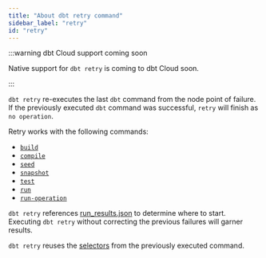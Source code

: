 ```yaml
---
title: "About dbt retry command"
sidebar_label: "retry"
id: "retry"
---
```


:::warning dbt Cloud support coming soon

Native support for `dbt retry` is coming to dbt Cloud soon.

:::

`dbt retry` re-executes the last `dbt` command from the node point of failure. If the previously executed `dbt` command was successful, `retry` will finish as `no operation`. 

Retry works with the following commands:

- [`build`](/reference/commands/build)
- [`compile`](/reference/commands/compile)
- [`seed`](/reference/commands/seed)
- [`snapshot`](/reference/commands/build)
- [`test`](/reference/commands/test)
- [`run`](/reference/commands/run)
- [`run-operation`](/reference/commands/run-operation)

`dbt retry` references [run_results.json](/reference/artifacts/run-results-json) to determine where to start. Executing `dbt retry` without correcting the previous failures will garner <Term id="idempotent" /> results.

`dbt retry` reuses the [selectors](/reference/node-selection/yaml-selectors) from the previously executed command.

